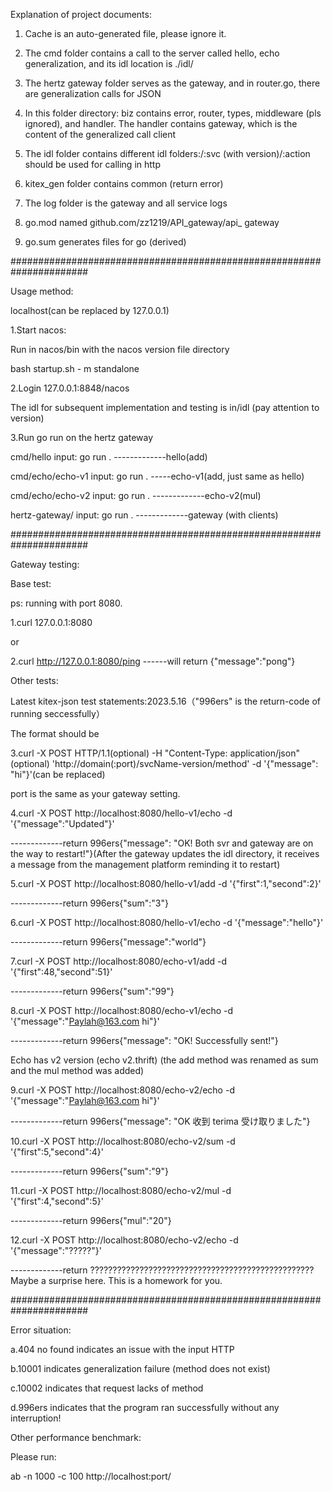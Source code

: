 Explanation of project documents:

1. Cache is an auto-generated file, please ignore it.
 
2. The cmd folder contains a call to the server called hello, echo generalization, and its idl location is ./idl/
 
3. The hertz gateway folder serves as the gateway, and in router.go, there are generalization calls for JSON
 
4. In this folder directory: biz contains error, router, types, middleware (pls ignored), and handler. The handler contains gateway, which is the content of the generalized call client

5. The idl folder contains different idl folders:/:svc (with version)/:action should be used for calling in http

6. kitex_gen folder contains common (return error)
 
7. The log folder is the gateway and all service logs
 
8. go.mod named github.com/zz1219/API_gateway/api_ gateway
 
9. go.sum generates files for go (derived)

######################################################################

Usage method:

localhost(can be replaced by 127.0.0.1)

1.Start nacos:

Run in nacos/bin with the nacos version file directory

bash startup.sh - m standalone 

2.Login 127.0.0.1:8848/nacos

The idl for subsequent implementation and testing is in/idl (pay attention to version)

3.Run go run on the hertz gateway

cmd/hello input: go run .                 -------------hello(add)

cmd/echo/echo-v1 input: go run .	-----echo-v1(add, just same as hello)

cmd/echo/echo-v2 input: go run .	-------------echo-v2(mul)

hertz-gateway/ input: go run .       -------------gateway (with clients)​

######################################################################

Gateway testing:

Base test:

ps: running with port 8080.

1.curl 127.0.0.1:8080 

or

2.curl http://127.0.0.1:8080/ping     ------will return {"message":"pong"}

Other tests:

Latest kitex-json test statements:2023.5.16（"996ers" is the return-code of running seccessfully）

The format should be

3.curl -X POST HTTP/1.1(optional) -H "Content-Type: application/json"(optional) 'http://domain(:port)/svcName-version/method' -d '{"message": "hi"}'(can be replaced)

port is the same as your gateway setting.

4.curl -X POST http://localhost:8080/hello-v1/echo -d '{"message":"Updated"}'

-------------return 996ers{\"message\": \"OK! Both svr and gateway are on the way to restart!\"}(After the gateway updates the idl directory, it receives a message from the management platform reminding it to restart)


5.curl -X POST http://localhost:8080/hello-v1/add -d '{"first":1,"second":2}' 

-------------return 996ers{\"sum\":"3"}


6.curl -X POST http://localhost:8080/hello-v1/echo -d '{"message":"hello"}'

-------------return 996ers{\"message\":\"world\"}


7.curl -X POST http://localhost:8080/echo-v1/add -d '{"first":48,"second":51}'

-------------return 996ers{\"sum\":"99"}


8.curl -X POST http://localhost:8080/echo-v1/echo -d '{"message":"Paylah@163.com hi"}'

-------------return 996ers{\"message\": \"OK! Successfully sent!\"}


Echo has v2 version (echo v2.thrift) (the add method was renamed as sum and the mul method was added)

9.curl -X POST http://localhost:8080/echo-v2/echo -d '{"message":"Paylah@163.com hi"}'

-------------return 996ers{\"message\": \"OK 收到 terima 受け取りました\"}


10.curl -X POST http://localhost:8080/echo-v2/sum -d '{"first":5,"second":4}'

-------------return 996ers{\"sum\":"9"}


11.curl -X POST http://localhost:8080/echo-v2/mul -d '{"first":4,"second":5}'

-------------return 996ers{\"mul\":"20"}

12.curl -X POST http://localhost:8080/echo-v2/echo -d '{"message":"?????"}'

-------------return ?????????????????????????????????????????????????? Maybe a surprise here. This is a homework for you.


######################################################################

Error situation:

a.404 no found indicates an issue with the input HTTP

b.10001 indicates generalization failure (method does not exist)

c.10002 indicates that request lacks of method

d.996ers indicates that the program ran successfully without any interruption!

Other performance benchmark:

Please run:

ab -n 1000 -c 100 http://localhost:port/


